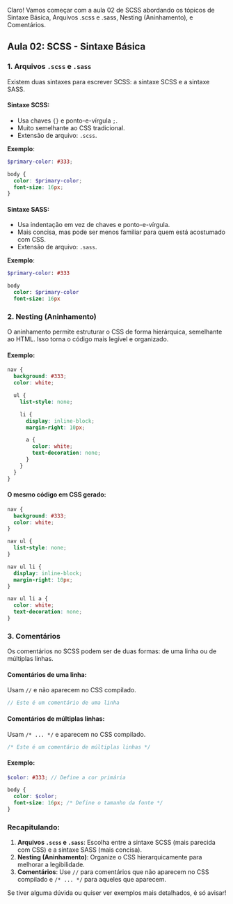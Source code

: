 Claro! Vamos começar com a aula 02 de SCSS abordando os tópicos de Sintaxe Básica, Arquivos .scss e .sass, Nesting (Aninhamento), e Comentários.

## Aula 02: SCSS - Sintaxe Básica

### 1. Arquivos `.scss` e `.sass`

Existem duas sintaxes para escrever SCSS: a sintaxe SCSS e a sintaxe SASS.

#### Sintaxe SCSS:

- Usa chaves `{}` e ponto-e-vírgula `;`.
- Muito semelhante ao CSS tradicional.
- Extensão de arquivo: `.scss`.

**Exemplo**:

```scss
$primary-color: #333;

body {
  color: $primary-color;
  font-size: 16px;
}
```

#### Sintaxe SASS:

- Usa indentação em vez de chaves e ponto-e-vírgula.
- Mais concisa, mas pode ser menos familiar para quem está acostumado com CSS.
- Extensão de arquivo: `.sass`.

**Exemplo**:

```sass
$primary-color: #333

body
  color: $primary-color
  font-size: 16px
```

### 2. Nesting (Aninhamento)

O aninhamento permite estruturar o CSS de forma hierárquica, semelhante ao HTML. Isso torna o código mais legível e organizado.

#### Exemplo:

```scss
nav {
  background: #333;
  color: white;

  ul {
    list-style: none;

    li {
      display: inline-block;
      margin-right: 10px;

      a {
        color: white;
        text-decoration: none;
      }
    }
  }
}
```

#### O mesmo código em CSS gerado:

```css
nav {
  background: #333;
  color: white;
}

nav ul {
  list-style: none;
}

nav ul li {
  display: inline-block;
  margin-right: 10px;
}

nav ul li a {
  color: white;
  text-decoration: none;
}
```

### 3. Comentários

Os comentários no SCSS podem ser de duas formas: de uma linha ou de múltiplas linhas.

#### Comentários de uma linha:

Usam `//` e não aparecem no CSS compilado.

```scss
// Este é um comentário de uma linha
```

#### Comentários de múltiplas linhas:

Usam `/* ... */` e aparecem no CSS compilado.

```scss
/* Este é um comentário de múltiplas linhas */
```

#### Exemplo:

```scss
$color: #333; // Define a cor primária

body {
  color: $color;
  font-size: 16px; /* Define o tamanho da fonte */
}
```

### Recapitulando:

1. **Arquivos `.scss` e `.sass`**: Escolha entre a sintaxe SCSS (mais parecida com CSS) e a sintaxe SASS (mais concisa).
2. **Nesting (Aninhamento)**: Organize o CSS hierarquicamente para melhorar a legibilidade.
3. **Comentários**: Use `//` para comentários que não aparecem no CSS compilado e `/* ... */` para aqueles que aparecem.

Se tiver alguma dúvida ou quiser ver exemplos mais detalhados, é só avisar!